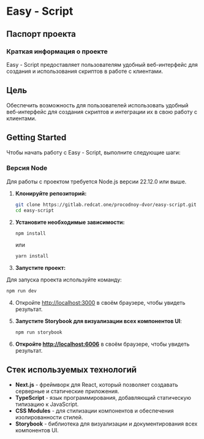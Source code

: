 # Easy - Script

## Паспорт проекта

### Краткая информация о проекте
Easy - Script предоставляет пользователям удобный веб-интерфейс для создания и использования скриптов в работе с клиентами.

## Цель
Обеспечить возможность для пользователей использовать удобный веб-интерфейс для создания скриптов и интеграции их в свою работу с клиентами.

## Getting Started
Чтобы начать работу с Easy - Script, выполните следующие шаги:
### Версия Node

Для работы с проектом требуется Node.js версии 22.12.0 или выше.

1. **Клонируйте репозиторий:**

   ```bash
   git clone https://gitlab.redcat.one/procodnoy-dvor/easy-script.git
   cd easy-script
2. **Установите необходимые зависимости:**


   ```bash
   npm install
   ```

   или

   ```bash
   yarn install
   ```
3. **Запустите проект:**

Для запуска проекта используйте команду:

```bash
npm run dev
```

4. Откройте [http://localhost:3000](http://localhost:3000) в своём браузере, чтобы увидеть результат.


5. **Запустите Storybook для визуализации всех компонентов UI**:

   ```bash
   npm run storybook
   ```

6. **Откройте [http://localhost:6006](http://localhost:6006)** в своём браузере, чтобы увидеть результат.

## Стек используемых технологий

- **Next.js** - фреймворк для React, который позволяет создавать серверные и статические приложения.
- **TypeScript** - язык программирования, добавляющий статическую типизацию к JavaScript.
- **CSS Modules** - для стилизации компонентов и обеспечения изолированности стилей.
- **Storybook** - библиотека для визуализации и документирования всех компонентов UI.